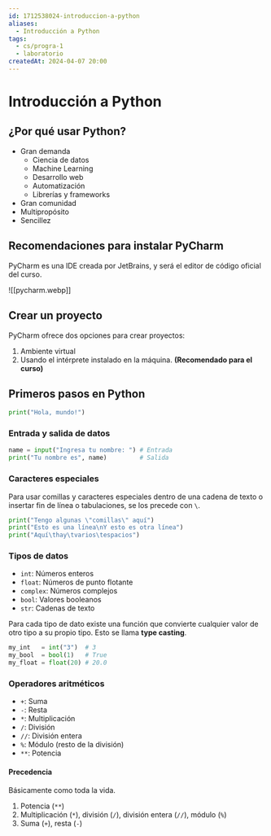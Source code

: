 ```yaml
---
id: 1712538024-introduccion-a-python
aliases:
  - Introducción a Python
tags:
  - cs/progra-1
  - laboratorio
createdAt: 2024-04-07 20:00
---
```


# Introducción a Python

## ¿Por qué usar Python?

- Gran demanda
  - Ciencia de datos
  - Machine Learning
  - Desarrollo web
  - Automatización
  - Librerías y frameworks
- Gran comunidad
- Multipropósito
- Sencillez

## Recomendaciones para instalar PyCharm

PyCharm es una IDE creada por JetBrains, y será el editor de código oficial del curso.

![[pycharm.webp]]

## Crear un proyecto

PyCharm ofrece dos opciones para crear proyectos:

1. Ambiente virtual
2. Usando el intérprete instalado en la máquina. **(Recomendado para el curso)**

## Primeros pasos en Python

```python
print("Hola, mundo!")
```

### Entrada y salida de datos

```python
name = input("Ingresa tu nombre: ") # Entrada
print("Tu nombre es", name)         # Salida
```

### Caracteres especiales

Para usar comillas y caracteres especiales dentro de una cadena de texto o insertar fin de línea o tabulaciones, se los precede con `\`.

```python
print("Tengo algunas \"comillas\" aquí")
print("Esto es una línea\nY esto es otra línea")
print("Aquí\thay\tvarios\tespacios")
```

### Tipos de datos

- `int`: Números enteros
- `float`: Números de punto flotante
- `complex`: Números complejos
- `bool`: Valores booleanos
- `str`: Cadenas de texto

Para cada tipo de dato existe una función que convierte cualquier valor de otro tipo a su propio tipo. Esto se llama **type casting**.

```python
my_int   = int("3")  # 3
my_bool  = bool(1)   # True
my_float = float(20) # 20.0
```

### Operadores aritméticos

- `+`: Suma
- `-`: Resta
- `*`: Multiplicación
- `/`: División
- `//`: División entera
- `%`: Módulo (resto de la división)
- `**`: Potencia

#### Precedencia

Básicamente como toda la vida.

1. Potencia (`**`)
2. Multiplicación (`*`), división (`/`), división entera (`//`), módulo (`%`)
3. Suma (`+`), resta (`-`)
